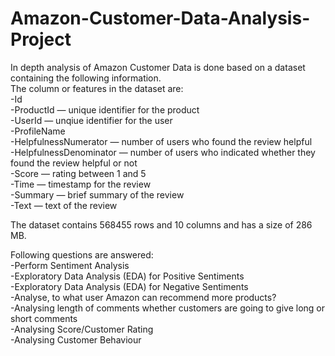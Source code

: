 # Amazon-Customer-Data-Analysis-Project

In depth analysis of Amazon Customer Data is done based on a dataset containing the following information.<br />
The column or features in the dataset are:<br />
	-Id<br />
	-ProductId — unique identifier for the product<br />
	-UserId — unqiue identifier for the user<br />
	-ProfileName<br />
	-HelpfulnessNumerator — number of users who found the review helpful<br />
	-HelpfulnessDenominator — number of users who indicated whether they found the review helpful or not<br />
	-Score — rating between 1 and 5<br />
	-Time — timestamp for the review<br />
	-Summary — brief summary of the review<br />
	-Text — text of the review<br />
    
The dataset contains 568455 rows and 10 columns and has a size of 286 MB.<br />


Following questions are answered:<br />
  -Perform Sentiment Analysis<br />
  -Exploratory Data Analysis (EDA) for Positive Sentiments<br />
  -Exploratory Data Analysis (EDA) for Negative Sentiments<br />
  -Analyse, to what user Amazon can recommend more products?<br />
  -Analysing length of comments whether customers are going to give long or short comments<br />
  -Analysing Score/Customer Rating<br />
  -Analysing Customer Behaviour<br />

